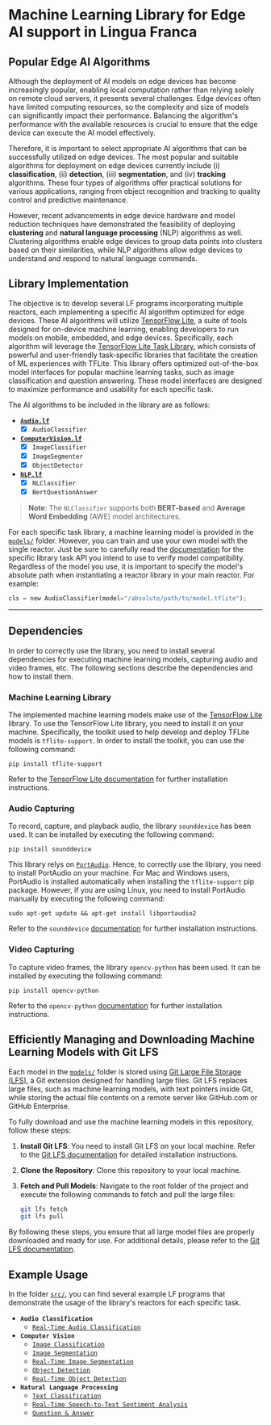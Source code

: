 # Machine Learning Library for Edge AI support in Lingua Franca

## Popular Edge AI Algorithms

Although the deployment of AI models on edge devices has become increasingly popular, enabling local computation rather than relying solely on remote cloud servers, it presents several challenges. Edge devices often have limited computing resources, so the complexity and size of models can significantly impact their performance. Balancing the algorithm's performance with the available resources is crucial to ensure that the edge device can execute the AI model effectively.

Therefore, it is important to select appropriate AI algorithms that can be successfully utilized on edge devices. The most popular and suitable algorithms for deployment on edge devices currently include (i) **classification**, (ii) **detection**, (iii) **segmentation**, and (iv) **tracking** algorithms. These four types of algorithms offer practical solutions for various applications, ranging from object recognition and tracking to quality control and predictive maintenance.

However, recent advancements in edge device hardware and model reduction techniques have demonstrated the feasibility of deploying **clustering** and **natural language processing** (NLP) algorithms as well. Clustering algorithms enable edge devices to group data points into clusters based on their similarities, while NLP algorithms allow edge devices to understand and respond to natural language commands.

## Library Implementation

The objective is to develop several LF programs incorporating multiple reactors, each implementing a specific AI algorithm optimized for edge devices. These AI algorithms will utilize [TensorFlow Lite](https://www.tensorflow.org/lite/guide), a suite of tools designed for on-device machine learning, enabling developers to run models on mobile, embedded, and edge devices. Specifically, each algorithm will leverage the [TensorFlow Lite Task Library](https://www.tensorflow.org/lite/inference_with_metadata/task_library/overview), which consists of powerful and user-friendly task-specific libraries that facilitate the creation of ML experiences with TFLite. This library offers optimized out-of-the-box model interfaces for popular machine learning tasks, such as image classification and question answering. These model interfaces are designed to maximize performance and usability for each specific task.

The AI algorithms to be included in the library are as follows:

- **[`Audio.lf`](lib/Audio.lf)**
    - [x] `AudioClassifier`
- **[`ComputerVision.lf`](lib/ComputerVision.lf)**
    - [x] `ImageClassifier`
    - [x] `ImageSegmenter`
    - [x] `ObjectDetector`
    <!-- - [ ] `ImageSearcher` (?)
    - [ ] `ImageEmbedder` (?) -->
- **[`NLP.lf`](lib/NLP.lf)**
    - [x] `NLClassifier`
    - [x] `BertQuestionAnswer`
    <!-- - [ ] `TextSearcher`
    - [ ] `TextEmbedder` -->

>  **Note**: The `NLClassifier` supports both **BERT-based** and **Average Word Embedding** (AWE) model architectures.

For each specific task library, a machine learning model is provided in the [`models/`](models/) folder. However, you can train and use your own model with the single reactor. Just be sure to carefully read the [documentation](https://www.tensorflow.org/lite/inference_with_metadata/task_library/overview) for the specific library task API you intend to use to verify model compatibility. Regardless of the model you use, it is important to specify the model's absolute path when instantiating a reactor library in your main reactor. For example:
```Python
cls = new AudioClassifier(model="/absolute/path/to/model.tflite");
```
----

## Dependencies

In order to correctly use the library, you need to install several dependencies for executing machine learning models, capturing audio and video frames, etc. The following sections describe the dependencies and how to install them.

### Machine Learning Library
The implemented machine learning models make use of the [TensorFlow Lite](https://www.tensorflow.org/lite) library. To use the TensorFlow Lite library, you need to install it on your machine. Specifically, the toolkit used to help develop and deploy TFLite models is `tflite-support`. In order to install the toolkit, you can use the following command:
```shell
pip install tflite-support
```

Refer to the [TensorFlow Lite documentation](https://www.tensorflow.org/lite/guide) for further installation instructions.

### Audio Capturing
To record, capture, and playback audio, the library `sounddevice` has been used. It can be installed by executing the following command:
```shell
pip install sounddevice
```
This library relys on [`PortAudio`](http://www.portaudio.com/). Hence, to correctly use the library, you need to install PortAudio on your machine. For Mac and Windows users, PortAudio is installed automatically when installing the `tflite-support` pip package. However, if you are using Linux, you need to install PortAudio manually by executing the following command:
```shell
sudo apt-get update && apt-get install libportaudio2
```
Refer to the `sounddevice` [documentation](https://python-sounddevice.readthedocs.io/en/0.4.6/installation.html) for further installation instructions.

### Video Capturing
To capture video frames, the library `opencv-python` has been used. It can be installed by executing the following command:
```shell
pip install opencv-python
```
Refer to the `opencv-python` [documentation](https://pypi.org/project/opencv-python/) for further installation instructions.

## Efficiently Managing and Downloading Machine Learning Models with Git LFS

Each model in the [`models/`](models/) folder is stored using [Git Large File Storage (LFS)](https://git-lfs.com/), a Git extension designed for handling large files. Git LFS replaces large files, such as machine learning models, with text pointers inside Git, while storing the actual file contents on a remote server like GitHub.com or GitHub Enterprise.

To fully download and use the machine learning models in this repository, follow these steps:

1. **Install Git LFS**: You need to install Git LFS on your local machine. Refer to the [Git LFS documentation](https://git-lfs.github.com/) for detailed installation instructions.

2. **Clone the Repository**: Clone this repository to your local machine.

3. **Fetch and Pull Models**: Navigate to the root folder of the project and execute the following commands to fetch and pull the large files:

    ```bash
    git lfs fetch
    git lfs pull
    ```

By following these steps, you ensure that all large model files are properly downloaded and ready for use. For additional details, please refer to the [Git LFS documentation](https://git-lfs.github.com/).

## Example Usage

In the folder [`src/`](src/), you can find several example LF programs that demonstrate the usage of the library's reactors for each specific task.

- **`Audio Classification`**
    - [`Real-Time Audio Classification`](src/RTAudioClassification.lf)
- **`Computer Vision`**
    - [`Image Classification`](src/SimpleImageClassification.lf)
    - [`Image Segmentation`](src/SimpleImageSegmentation.lf)
    - [`Real-Time Image Segmentation`](src/RTImageSegmentation.lf)
    - [`Object Detection`](src/SimpleObjectDetection.lf)
    - [`Real-Time Object Detection`](src/RTObjectDetection.lf)
- **`Natural Language Processing`**
    - [`Text Classification`](src/TextClassification.lf)
    - [`Real-Time Speech-to-Text Sentiment Analysis`](src/SentimentAnalysisSpeech.lf)
    - [`Question & Answer`](src/BertQA.lf)
